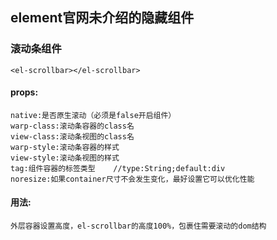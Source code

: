 ## element官网未介绍的隐藏组件

### 滚动条组件 

```
<el-scrollbar></el-scrollbar>
```

#### props:
    native:是否原生滚动（必须是false开启组件）
    warp-class:滚动条容器的class名
    view-class:滚动条视图的class名
    warp-style:滚动条容器的样式
    view-style:滚动条视图的样式
    tag:组件容器的标签类型    //type:String;default:div
    noresize:如果container尺寸不会发生变化，最好设置它可以优化性能
#### 用法:

    外层容器设置高度，el-scrollbar的高度100%，包裹住需要滚动的dom结构